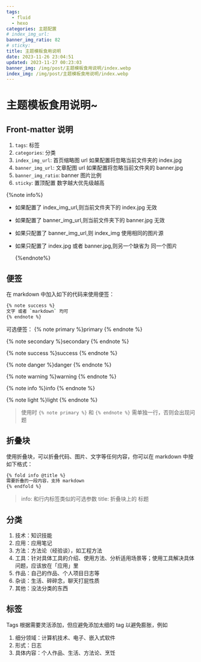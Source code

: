 ```yaml
---
tags:
  - fluid
  - hexo
categories: 主题配置
# index_img_url:
banner_img_ratio: 82
# sticky:
title: 主题模板食用说明
date: 2023-11-26 23:04:51
updated: 2023-11-27 00:23:03
banner_img: /img/post/主题模板食用说明/index.webp
index_img: /img/post/主题模板食用说明/index.webp
---
```


# 主题模板食用说明~

## Front-matter 说明

1. `tags`: 标签
2. `categories`: 分类
3. `index_img_url`: 首页缩略图 url 如果配置将忽略当前文件夹的 index.jpg
4. `banner_img_url`: 文章配图 url 如果配置将忽略当前文件夹的 banner.jpg
5. `banner_img_ratio`: banner 图片比例
6. `sticky`: 置顶配置 数字越大优先级越高

{%note info%}

- 如果配置了 index_img_url,则当前文件夹下的 index.jpg 无效
- 如果配置了 banner_img_url,则当前文件夹下的 banner.jpg 无效
- 如果只配置了 banner_img_url,则 index_img 使用相同的图片源
- 如果只配置了 index.jpg 或者 banner.jpg,则另一个缺省为 同一个图片

  {%endnote%}

## 便签

在 markdown 中加入如下的代码来使用便签：

```bash
{% note success %}
文字 或者 `markdown` 均可
{% endnote %}
```

可选便签：
{% note primary %}primary
{% endnote %}

{% note secondary %}secondary
{% endnote %}

{% note success %}success
{% endnote %}

{% note danger %}danger
{% endnote %}

{% note warning %}warning
{% endnote %}

{% note info %}info
{% endnote %}

{% note light %}light
{% endnote %}

> 使用时 `{% note primary %}` 和 `{% endnote %}` 需单独一行，否则会出现问题

## 折叠块

使用折叠块，可以折叠代码、图片、文字等任何内容，你可以在 markdown 中按如下格式：

```bash
{% fold info @title %}
需要折叠的一段内容，支持 markdown
{% endfold %}
```

> info: 和行内标签类似的可选参数 title: 折叠块上的 标题

## 分类

1. 技术：知识技能
2. 应用：应用笔记
3. 方法：方法论（经验谈），如工程方法
4. 工具：针对具体工具的介绍、使用方法、分析适用场景等；使用工具解决具体问题，应该放在「应用」里
5. 作品：自己的作品、个人项目日志等
6. 杂谈：生活、碎碎念，聊天打屁性质
7. 其他：没法分类的东西

## 标签

Tags 根据需要灵活添加，但应避免添加太细的 tag 以避免膨胀，例如

1. 细分领域：计算机技术、电子、嵌入式软件
2. 形式：日志
3. 具体内容：个人作品、生活、方法论、烹饪
